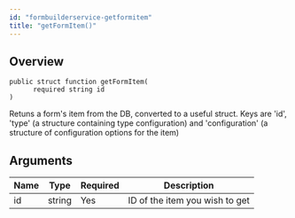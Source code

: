 ```yaml
---
id: "formbuilderservice-getformitem"
title: "getFormItem()"
---
```



## Overview




```luceescript
public struct function getFormItem(
      required string id
)
```

Retuns a form's item from the DB, converted to a useful struct. Keys are
'id', 'type' (a structure containing type configuration) and 'configuration'
(a structure of configuration options for the item)

## Arguments


<div class="table-responsive"><table class="table"><thead><tr><th>Name</th><th>Type</th><th>Required</th><th>Description</th></tr></thead><tbody><tr><td>id</td><td>string</td><td>Yes</td><td>ID of the item you wish to get</td></tr></tbody></table></div>